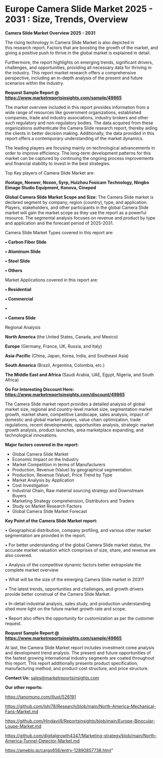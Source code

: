 # Europe Camera Slide Market 2025 - 2031 : Size, Trends, Overview

<Strong> Camera Slide Market Overview 2025 - 2031</strong>

The rising technology in Camera Slide Market is also depicted in this research report. Factors that are boosting the growth of the market, and giving a positive push to thrive in the global market is explained in detail.

Furthermore, the report highlights on emerging trends, significant drivers, challenges, and opportunities, providing all necessary data for thriving in the industry. This report market research offers a comprehensive perspective, including an in-depth analysis of the present and future scenarios within the industry.

<strong>Request Sample Report @ <a href=https://www.marketreportsinsights.com/sample/49865>https://www.marketreportsinsights.com/sample/49865</a></strong>

The market overview included in this report provides information from a wide range of resources like government organizations, established companies, trade and industry associations, industry brokers and other such regulatory and non-regulatory bodies. The data acquired from these organizations authenticate the Camera Slide research report, thereby aiding the clients in better decision making. Additionally, the data provided in this report offers a contemporary understanding of the market dynamics.

The leading players are focusing mainly on technological advancements in order to improve efficiency. The long-term development patterns for this market can be captured by continuing the ongoing process improvements and financial stability to invest in the best strategies.

Top Key players of Camera Slide Market are:

<strong>ifootage, Neewer, Noxon, Syrp, Huizhou Fosicam Technology, Ningbo Eimage Studio Equipment, Konova, Cineped</strong>

<strong><b>Global Camera Slide Market Scope and Size:</b></strong>
The Camera Slide market is declared segment by company, region (country), type, and application. Players, stakeholders, and other participants in the global Camera Slide market will gain the market scope as they use the report as a powerful resource. The segmental analysis focuses on revenue and product by type and application and the forecast period of 2025-2031.

Camera Slide Market Types covered in this report are:

<strong>•  Carbon Fiber Slide

•  Aluminum Slide

•  Steel Slide

•  Others</strong>

Market Applications covered in this report are:

<strong>•  Residential

•  Commercial

•  

•  Camera Slide</strong> 

Regional Analysis

<strong>North America</strong> (the United States, Canada, and Mexico)

<strong>Europe</strong> (Germany, France, UK, Russia, and Italy)

<strong>Asia-Pacific</strong> (China, Japan, Korea, India, and Southeast Asia)

<strong>South America</strong> (Brazil, Argentina, Colombia, etc.)

<strong>The Middle East and Africa</strong> (Saudi Arabia, UAE, Egypt, Nigeria, and South Africa)

<strong>Go For Interesting Discount Here: <a href=https://www.marketreportsinsights.com/discount/49865>https://www.marketreportsinsights.com/discount/49865</a></strong>

The Camera Slide market report provides a detailed analysis of global market size, regional and country-level market size, segmentation market growth, market share, competitive Landscape, sales analysis, impact of domestic and global market players, value chain optimization, trade regulations, recent developments, opportunities analysis, strategic market growth analysis, product launches, area marketplace expanding, and technological innovations.

<strong><b>Major factors covered in the report:</b></strong>
<ul>
  <li>Global Camera Slide Market </li>
  <li>Economic Impact on the Industry</li>
  <li>Market Competition in terms of Manufacturers</li>
  <li>Production, Revenue (Value) by geographical segmentation</li>
  <li>Production, Revenue (Value), Price Trend by Type</li>
  <li>Market Analysis by Application</li>
  <li>Cost Investigation</li>
  <li>Industrial Chain, Raw material sourcing strategy and Downstream Buyers</li>
  <li>Marketing Strategy comprehension, Distributors and Traders</li>
  <li>Study on Market Research Factors</li>
  <li>Global Camera Slide Market Forecast</li>
</ul>

<strong><b>Key Point of the Camera Slide Market report:</b></strong>

• Geographical distribution, company profiling, and various other market segmentation are provided in the report.

• For better understanding of the global Camera Slide market status, the accurate market valuation which comprises of size, share, and revenue are also covered.

• Analysis of the competitive dynamic factors better extrapolate the complete market overview

• What will be the size of the emerging Camera Slide market in 2031?

• The latest trends, opportunities and challenges, and growth drivers provide better construal of the Camera Slide Market.

• In-detail industrial analysis, sales study, and production understanding shed more light on the future market growth rate and scope.

• Report also offers the opportunity for customization as per the customer request.

<strong>Request Sample Report @ <a href=https://www.marketreportsinsights.com/sample/49865>https://www.marketreportsinsights.com/sample/49865</a></strong>

At last, the Camera Slide Market report includes investment come analysis and development trend analysis. The present and future opportunities of the fastest growing international industry segments are coated throughout this report. This report additionally presents product specification, manufacturing method, and product cost structure, and price structure.

<strong>Contact Us:</strong>
sales@marketreportsinsights.com

<strong>Our other reports:</strong>

<a href=https://tanomuno.com/illust/526191>https://tanomuno.com/illust/526191</a>

<a href=https://github.com/Ishi78/Research/blob/main/North-America-Mechanical-Fans-Market.md>https://github.com/Ishi78/Research/blob/main/North-America-Mechanical-Fans-Market.md</a>

<a href=https://github.com/Hindavii9/Reportsinsights/blob/main/Europe-Binocular-Loupe-Market.md>https://github.com/Hindavii9/Reportsinsights/blob/main/Europe-Binocular-Loupe-Market.md</a>

<a href=https://github.com/digitalgrowth4347/Marketing-strategy/blob/main/North-America-Tunnel-Detector-Market.md>https://github.com/digitalgrowth4347/Marketing-strategy/blob/main/North-America-Tunnel-Detector-Market.md</a>

<a href=https://ameblo.jp/cargo656/entry-12890857738.html>https://ameblo.jp/cargo656/entry-12890857738.html</a>"

